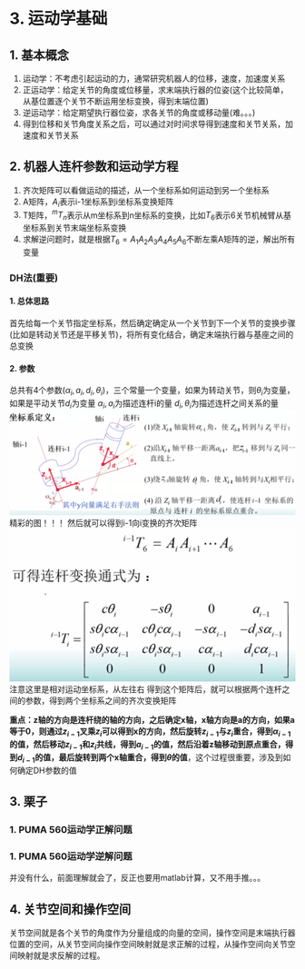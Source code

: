 # 3. 运动学基础
## 1. 基本概念
1. 运动学：不考虑引起运动的力，通常研究机器人的位移，速度，加速度关系
2. 正运动学：给定关节的角度或位移量，求末端执行器的位姿(这个比较简单，从基位置逐个关节不断运用坐标变换，得到末端位置)
3. 逆运动学：给定期望执行器位姿，求各关节的角度或移动量(难。。。)
4. 得到位移和关节角度关系之后，可以通过对时间求导得到速度和关节关系，加速度和关节关系

## 2. 机器人连杆参数和运动学方程
1. 齐次矩阵可以看做运动的描述，从一个坐标系如何运动到另一个坐标系
2. A矩阵，$A_i$表示i-1坐标系到i坐标系变换矩阵
3. T矩阵，$^mT_n$表示从m坐标系到n坐标系的变换，比如$T_6$表示6关节机械臂从基坐标系到关节末端坐标系变换
4. 求解逆问题时，就是根据$T_6=A_1A_2A_3A_4A_5A_6$不断左乘A矩阵的逆，解出所有变量
### DH法(重要)
#### 1. 总体思路
首先给每一个关节指定坐标系，然后确定确定从一个关节到下一个关节的变换步骤(比如是转动关节还是平移关节)，将所有变化结合，确定末端执行器与基座之间的总变换
#### 2. 参数
总共有4个参数$(\alpha_i, a_i, d_i, \theta_i)$，三个常量一个变量，如果为转动关节，则$\theta_i$为变量，如果是平动关节$d_i$为变量
$\alpha_i, a_i$为描述连杆i的量
$d_i, \theta_i$为描述连杆之间关系的量
![20200305132425.png](https://raw.githubusercontent.com/s974534426/img_for_notes/master/20200305132425.png)
精彩的图！！！
然后就可以得到i-1向i变换的齐次矩阵
![20200305155405.png](https://raw.githubusercontent.com/s974534426/img_for_notes/master/20200305155405.png)
注意这里是相对运动坐标系，从左往右
得到这个矩阵后，就可以根据两个连杆之间的参数，得到两个坐标系之间的齐次变换矩阵

**重点：z轴的方向是连杆绕的轴的方向，之后确定x轴，x轴方向是a的方向，如果a等于0，则通过$z_{i-1}$叉乘$z_i$可以得到x的方向，然后旋转$z_{i-1}$与$z_i$重合，得到$\alpha_{i-1}$的值，然后移动$z_{i-1}$和$z_i$共线，得到$a_{i-1}$的值，然后沿着z轴移动到原点重合，得到$d_{i-1}$的值，最后旋转到两个x轴重合，得到$\theta$的值**，这个过程很重要，涉及到如何确定DH参数的值
## 3. 栗子
### 1. PUMA 560运动学正解问题
### 1. PUMA 560运动学逆解问题
并没有什么，前面理解就会了，反正也要用matlab计算，又不用手推。。。
## 4. 关节空间和操作空间
关节空间就是各个关节的角度作为分量组成的向量的空间，操作空间是末端执行器位置的空间，从关节空间向操作空间映射就是求正解的过程，从操作空间向关节空间映射就是求反解的过程。

